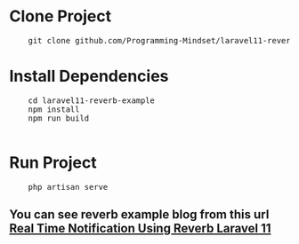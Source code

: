 # Clone Project 
<pre>
    git clone github.com/Programming-Mindset/laravel11-reverb-example
</pre>
# Install Dependencies
<pre>
    cd laravel11-reverb-example
    npm install
    npm run build

</pre>
# Run Project
<pre>
    php artisan serve
</pre>

## You can see reverb example blog from this url [Real Time Notification Using Reverb Laravel 11](https://programmingmindset.com/post/real-time-notification-using-reverb-laravel-11)
